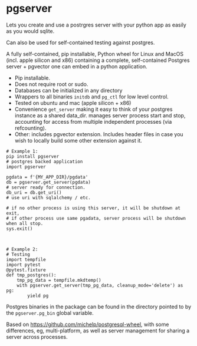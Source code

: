 # pgserver

Lets you create and use a postrgres server with your python app as easily as you would
sqlite.

Can also be used for self-contained testing against postgres.

A fully self-contained, pip installable,
Python wheel for Linux and MacOS (incl. apple silicon and x86) 
containing a complete, self-contained Postgres server + pgvector
one can embed in a python application.

* Pip installable.
* Does not require root or sudo.
* Databases can be initialized in any directory
* Wrappers to all binaries `initdb` and `pg_ctl` for low level control.
* Tested on ubuntu and mac (apple silicon + x86)
* Convenience `get_server` making it easy to think of your postgres instance as a shared data_dir.
  manages server process start and stop, accounting for access from multiple independent processes (via refcounting).
* Other: includes pgvector extension. Includes header files in case you wish to locally build some other extension against it.

```
# Example 1:
pip install pgserver
# postgres backed application
import pgserver

pgdata = f'{MY_APP_DIR}/pgdata'
db = pgserver.get_server(pgdata)
# server ready for connection.
db_uri = db.get_uri()
# use uri with sqlalchemy / etc.

# if no other process is using this server, it will be shutdown at exit,
# if other process use same pgadata, server process will be shutdown when all stop.
sys.exit()



# Example 2:  
# Testing
import tempfile
import pytest
@pytest.fixture
def tmp_postgres():
    tmp_pg_data = tempfile.mkdtemp()
    with pgserver.get_server(tmp_pg_data, cleanup_mode='delete') as pg:
        yield pg

```

Postgres binaries in the package can be found in the directory pointed
to by the `pgserver.pg_bin` global variable. 

Based on https://github.com/michelp/postgresql-wheel, with some differences, eg, multi-platform,
as well as server management for sharing a server across processes.




